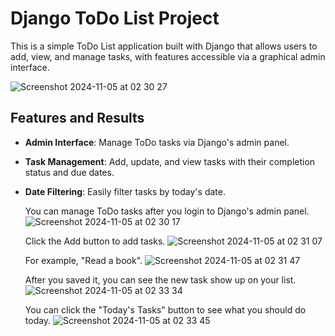 # Django ToDo List Project

This is a simple ToDo List application built with Django that allows users to add, view, and manage tasks, with features accessible via a graphical admin interface.

![Screenshot 2024-11-05 at 02 30 27](https://github.com/user-attachments/assets/7e5f49ec-b5f5-4416-960f-aa8a2675df3f)


## Features and Results

- **Admin Interface**: Manage ToDo tasks via Django's admin panel.
- **Task Management**: Add, update, and view tasks with their completion status and due dates.
- **Date Filtering**: Easily filter tasks by today's date.
  
  You can manage ToDo tasks after you login to Django's admin panel.
  ![Screenshot 2024-11-05 at 02 30 17](https://github.com/user-attachments/assets/3e367ef7-6fc3-43d2-b5f6-c182deaa4c27)

  Click the Add button to add tasks.
  ![Screenshot 2024-11-05 at 02 31 07](https://github.com/user-attachments/assets/aa984e9b-a04f-4b07-a6b2-eb87be745413)

  For example, "Read a book".
  ![Screenshot 2024-11-05 at 02 31 47](https://github.com/user-attachments/assets/ae93ee19-b6cf-4190-ad0b-eea808dfa72b)

  After you saved it, you can see the new task show up on your list.
  ![Screenshot 2024-11-05 at 02 33 34](https://github.com/user-attachments/assets/392c64d0-6342-4f54-be59-9f112bf16b77)

  You can click the "Today's Tasks" button to see what you should do today.
  ![Screenshot 2024-11-05 at 02 33 45](https://github.com/user-attachments/assets/08fa7b4f-ccb6-4baf-9046-7e53b352f6ae)
